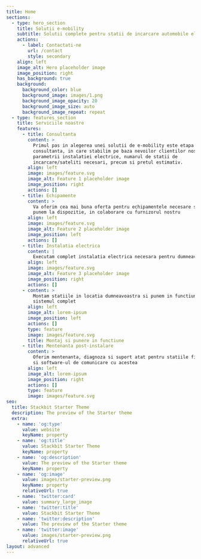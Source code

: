 ```yaml
---
title: Home
sections:
  - type: hero_section
    title: Solutii e-mobility
    subtitle: Solutii complete pentru statii de incarcare automobile electrice
    actions:
      - label: Contactati-ne
        url: /contact
        style: secondary
    align: left
    image_alt: Hero placeholder image
    image_position: right
    has_background: true
    background:
      background_color: blue
      background_image: images/1.png
      background_image_opacity: 20
      background_image_size: auto
      background_image_repeat: repeat
  - type: features_section
    title: Serviciile noastre
    features:
      - title: Consultanta
        content: >
          Primul pas in alegerea unei solutii de e-mobility este etapa de
          consultanta, in care stabilim pe baza nevoilor clientilor nostri
          parametrii instalatiei electrice, numarul de statii de
          incarcare/sateliti necesari, precum si pretul estimativ.
        align: left
        image: images/feature.svg
        image_alt: Feature 1 placeholder image
        image_position: right
        actions: []
      - title: Echipamente
        content: >
          Va oferim cea mai buna oferta pentru echipamentele necesare si vi le
          punem la dispozitie, in colaborare cu furnizorul nostru
        align: left
        image: images/feature.svg
        image_alt: Feature 2 placeholder image
        image_position: left
        actions: []
      - title: Instalatia electrica
        content: |
          Executam complet instalatia electrica necesara pentru dumneavoastra
        align: left
        image: images/feature.svg
        image_alt: Feature 3 placeholder image
        image_position: right
        actions: []
      - content: >
          Montam statiile in locatia dumneavoastra si punem in functiune
          sistemul complet
        align: left
        image_alt: lorem-ipsum
        image_position: left
        actions: []
        type: feature
        image: images/feature.svg
        title: Montaj si punere in functiune
      - title: Mentenanta post-instalare
        content: >
          Oferim mentenanta, diagnoza si suport atat pentru statiile fizice cat
          si software-ul de comunicare cu acestea
        align: left
        image_alt: lorem-ipsum
        image_position: right
        actions: []
        type: feature
        image: images/feature.svg
seo:
  title: Stackbit Starter Theme
  description: The preview of the Starter theme
  extra:
    - name: 'og:type'
      value: website
      keyName: property
    - name: 'og:title'
      value: Stackbit Starter Theme
      keyName: property
    - name: 'og:description'
      value: The preview of the Starter theme
      keyName: property
    - name: 'og:image'
      value: images/starter-preview.png
      keyName: property
      relativeUrl: true
    - name: 'twitter:card'
      value: summary_large_image
    - name: 'twitter:title'
      value: Stackbit Starter Theme
    - name: 'twitter:description'
      value: The preview of the Starter theme
    - name: 'twitter:image'
      value: images/starter-preview.png
      relativeUrl: true
layout: advanced
---
```

